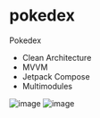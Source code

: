 # pokedex
Pokedex 
- Clean Architecture
- MVVM
- Jetpack Compose
- Multimodules


![image](https://user-images.githubusercontent.com/5827265/179126872-26b52475-6e59-45c2-bf9d-cc6aa7475c6d.png)
![image](https://user-images.githubusercontent.com/5827265/179126922-e4150599-8257-42eb-b2ee-40d1b527c522.png)
